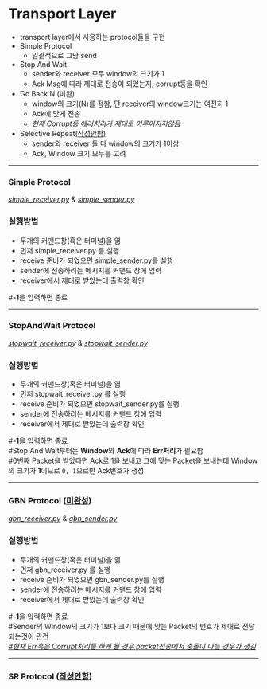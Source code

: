 # Transport Layer
* transport layer에서 사용하는 protocol들을 구현
* Simple Protocol
    - 일괄적으로 그냥 send
* Stop And Wait
    - sender와 receiver 모두 window의 크기가 1
    - Ack Msg에 따라 제대로 전송이 되었는지, corrupt등을 확인
* Go Back N (미완)
    - window의 크기(N)를 정함, 단 receiver의 window크기는 여전히 1
    - Ack에 맞게 전송
  - <u>*현재 Corrupt등 에러처리가 제대로 이루어지지않음*</u>
* Selective Repeat<u>(작성안함)</u>
    - sender와 receiver 둘 다 window의 크기가 1이상
    - Ack, Window 크기 모두를 고려
---

### Simple Protocol

[*simple_receiver.py*](https://github.com/yannJu/ComputerNetwork/blob/master/Transport_layer_protocol_programming/simple_receiver.py) & [*simple_sender.py*](https://github.com/yannJu/ComputerNetwork/blob/master/Transport_layer_protocol_programming/stopwait_sender.py)
###  **실행방법**
* 두개의 커맨드창(혹은 터미널)을 엶
* 먼저 simple_receiver.py 를 실행
* receive 준비가 되었으면 simple_sender.py를 실행
* sender에 전송하려는 메시지를 커맨드 창에 입력
* receiver에서 제대로 받았는데 출력창 확인

#**-1**을 입력하면 종료

---

### StopAndWait Protocol

[*stopwait_receiver.py*](https://github.com/yannJu/ComputerNetwork/blob/master/Transport_layer_protocol_programming/stopwait_receiver.py) & [*stopwait_sender.py*](https://github.com/yannJu/ComputerNetwork/blob/master/Transport_layer_protocol_programming/stopwait_sender.py)
###  **실행방법**
* 두개의 커맨드창(혹은 터미널)을 엶
* 먼저 stopwait_receiver.py 를 실행
* receive 준비가 되었으면 stopwait_sender.py를 실행
* sender에 전송하려는 메시지를 커맨드 창에 입력
* receiver에서 제대로 받았는데 출력창 확인

#**-1**을 입력하면 종료</br>
#Stop And Wait부터는 **Window**와 **Ack**에 따라 **Err처리**가 필요함</br>
#0번째 Packet을 받았다면 Ack로 1을 보내고 그에 맞는 Packet을 보내는데 Window의 크기가 **1**이므로 `0, 1`으로만 Ack번호가 생성

---

### GBN Protocol (<u>미완성</u>)

[*gbn_receiver.py*](https://github.com/yannJu/ComputerNetwork/blob/master/Transport_layer_protocol_programming/gbn_receiver.py) & [*gbn_sender.py*](https://github.com/yannJu/ComputerNetwork/blob/master/Transport_layer_protocol_programming/gbn_sender.py)
###  **실행방법**
* 두개의 커맨드창(혹은 터미널)을 엶
* 먼저 gbn_receiver.py 를 실행
* receive 준비가 되었으면 gbn_sender.py를 실행
* sender에 전송하려는 메시지를 커맨드 창에 입력
* receiver에서 제대로 받았는데 출력창 확인

#**-1**을 입력하면 종료</br>
#Sender의 Window의 크기가 1보다 크기 때문에 맞는 Packet의 번호가 제대로 전달되는것이 관건</br>
*<u>#현재  Err혹은 Corrupt처리를 하게 될 경우 packet전송에서 충돌이 나는 경우가 생김</u>*

---

### SR Protocol (<u>작성안함</u>)
